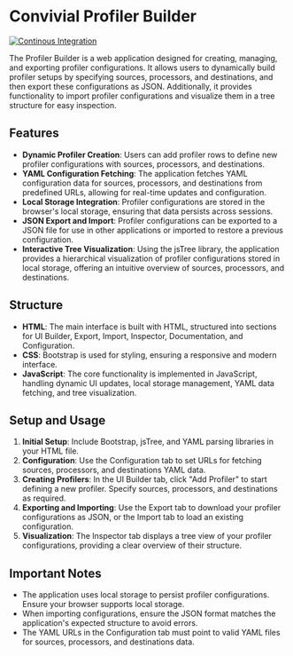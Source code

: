 # Convivial Profiler Builder

[![Continous Integration](https://github.com/morpht/convivial-profiler-builder/actions/workflows/main.yml/badge.svg)](https://github.com/morpht/convivial-profiler-builder/actions?query=branch%3Amain)

The Profiler Builder is a web application designed for creating, managing, and exporting profiler configurations. It allows users to dynamically build profiler setups by specifying sources, processors, and destinations, and then export these configurations as JSON. Additionally, it provides functionality to import profiler configurations and visualize them in a tree structure for easy inspection.

## Features

- **Dynamic Profiler Creation**: Users can add profiler rows to define new profiler configurations with sources, processors, and destinations.
- **YAML Configuration Fetching**: The application fetches YAML configuration data for sources, processors, and destinations from predefined URLs, allowing for real-time updates and configuration.
- **Local Storage Integration**: Profiler configurations are stored in the browser's local storage, ensuring that data persists across sessions.
- **JSON Export and Import**: Profiler configurations can be exported to a JSON file for use in other applications or imported to restore a previous configuration.
- **Interactive Tree Visualization**: Using the jsTree library, the application provides a hierarchical visualization of profiler configurations stored in local storage, offering an intuitive overview of sources, processors, and destinations.

## Structure

- **HTML**: The main interface is built with HTML, structured into sections for UI Builder, Export, Import, Inspector, Documentation, and Configuration.
- **CSS**: Bootstrap is used for styling, ensuring a responsive and modern interface.
- **JavaScript**: The core functionality is implemented in JavaScript, handling dynamic UI updates, local storage management, YAML data fetching, and tree visualization.

## Setup and Usage

1. **Initial Setup**: Include Bootstrap, jsTree, and YAML parsing libraries in your HTML file.
2. **Configuration**: Use the Configuration tab to set URLs for fetching sources, processors, and destinations YAML data.
3. **Creating Profilers**: In the UI Builder tab, click "Add Profiler" to start defining a new profiler. Specify sources, processors, and destinations as required.
4. **Exporting and Importing**: Use the Export tab to download your profiler configurations as JSON, or the Import tab to load an existing configuration.
5. **Visualization**: The Inspector tab displays a tree view of your profiler configurations, providing a clear overview of their structure.

## Important Notes

- The application uses local storage to persist profiler configurations. Ensure your browser supports local storage.
- When importing configurations, ensure the JSON format matches the application's expected structure to avoid errors.
- The YAML URLs in the Configuration tab must point to valid YAML files for sources, processors, and destinations data.
